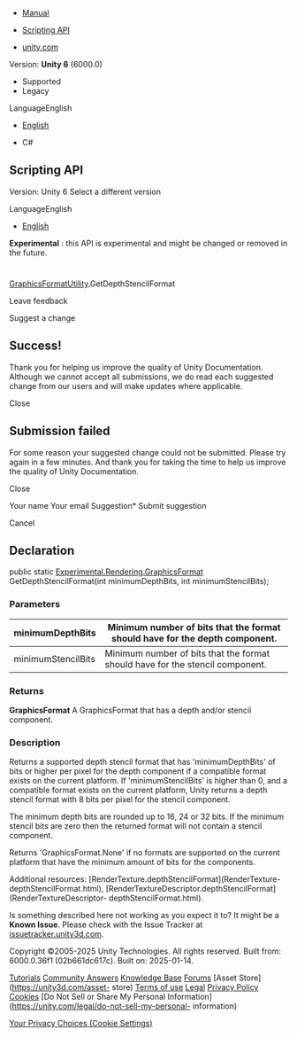 [ ]()

  * [Manual](../Manual/index.html)
  * [Scripting API](../ScriptReference/index.html)

  * [unity.com](https://unity.com/)

Version: **Unity 6** (6000.0)

  * Supported
  * Legacy

LanguageEnglish

  * [English]()

  * C#

[ ](https://docs.unity3d.com)

## Scripting API

Version: Unity 6 Select a different version

LanguageEnglish

  * [English]()

**Experimental** : this API is experimental and might be changed or removed in
the future.

#
[GraphicsFormatUtility](Experimental.Rendering.GraphicsFormatUtility.html).GetDepthStencilFormat

Leave feedback

Suggest a change

## Success!

Thank you for helping us improve the quality of Unity Documentation. Although
we cannot accept all submissions, we do read each suggested change from our
users and will make updates where applicable.

Close

## Submission failed

For some reason your suggested change could not be submitted. Please <a>try
again</a> in a few minutes. And thank you for taking the time to help us
improve the quality of Unity Documentation.

Close

Your name Your email Suggestion* Submit suggestion

Cancel

[ ]()

## Declaration

public static
[Experimental.Rendering.GraphicsFormat](Experimental.Rendering.GraphicsFormat.html)
GetDepthStencilFormat(int minimumDepthBits, int minimumStencilBits);

### Parameters

minimumDepthBits | Minimum number of bits that the format should have for the depth component.  
---|---  
minimumStencilBits | Minimum number of bits that the format should have for the stencil component.  
  
### Returns

**GraphicsFormat** A GraphicsFormat that has a depth and/or stencil component.

### Description

Returns a supported depth stencil format that has 'minimumDepthBits' of bits
or higher per pixel for the depth component if a compatible format exists on
the current platform. If 'minimumStencilBits' is higher than 0, and a
compatible format exists on the current platform, Unity returns a depth
stencil format with 8 bits per pixel for the stencil component.

The minimum depth bits are rounded up to 16, 24 or 32 bits. If the minimum
stencil bits are zero then the returned format will not contain a stencil
component.  
  
Returns 'GraphicsFormat.None' if no formats are supported on the current
platform that have the minimum amount of bits for the components.  
  
Additional resources: [RenderTexture.depthStencilFormat](RenderTexture-
depthStencilFormat.html),
[RenderTextureDescriptor.depthStencilFormat](RenderTextureDescriptor-
depthStencilFormat.html).

Is something described here not working as you expect it to? It might be a
**Known Issue**. Please check with the Issue Tracker at
[issuetracker.unity3d.com](https://issuetracker.unity3d.com).

Copyright ©2005-2025 Unity Technologies. All rights reserved. Built from:
6000.0.36f1 (02b661dc617c). Built on: 2025-01-14.

[Tutorials](https://unity3d.com/learn) [Community
Answers](https://answers.unity3d.com) [Knowledge
Base](https://support.unity3d.com/hc/en-us)
[Forums](https://forum.unity3d.com) [Asset Store](https://unity3d.com/asset-
store) [Terms of use](https://docs.unity3d.com/Manual/TermsOfUse.html)
[Legal](https://unity.com/legal) [Privacy
Policy](https://unity.com/legal/privacy-policy)
[Cookies](https://unity.com/legal/cookie-policy) [Do Not Sell or Share My
Personal Information](https://unity.com/legal/do-not-sell-my-personal-
information)

[Your Privacy Choices (Cookie Settings)](javascript:void\(0\);)

